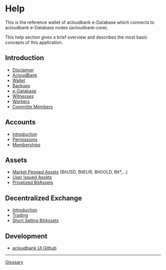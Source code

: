 # Help

This is the reference wallet of acloudbank e-Database which connects to acloudbank e-Database nodes (acloudbank-core).

This help section gives a brief overview and describes the most basic concepts
of this application.

## Introduction 
 * [Disclaimer](disclaimer.md)
 * [AcloudBank](introduction/acloudbank.md)
 * [Wallet](introduction/wallets.md)
 * [Backups](introduction/backups.md)
 * [e-Database](introduction/e-Database.md)
 * [Witnesses](introduction/witness.md)
 * [Workers](introduction/workers.md)
 * [Committe Members](introduction/committee.md)

## Accounts
 * [Introduction](accounts/general.md)
 * [Permissions](accounts/permissions.md)
 * [Memberships](accounts/membership.md)

## Assets
 * [Market Pegged Assets](assets/mpa.md) (BitUSD, BitEUR, BitGOLD, Bit\*,...)
 * [User Issued Assets](assets/uia.md)
 * [Privatized BitAssets](assets/privbitassets.md)

## Decentralized Exchange
 * [Introduction](dex/introduction.md)
 * [Trading](dex/trading.md)
 * [Short Selling BitAssets](dex/shorting.md)

## Development
 * [acloudbank UI Github](https://github.com/acloudbank/acloudbank-ui)

----------
[Glossary](glossary.md)
